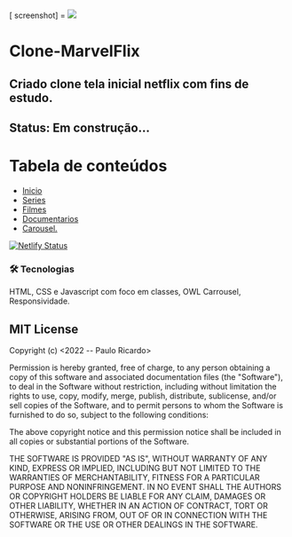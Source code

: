 


<br>

[ screenshot] = <img height=”700” src= C:\Users\rober\Documents\GitHubProjClonados\clone-MarvelFlix\imagens\liga-da-justica.png>
<br>


# Clone-MarvelFlix

<h2>Criado clone tela inicial netflix com fins de estudo.</h2>

<h2>Status: Em construção...</h2>

Tabela de conteúdos
=================
<!--ts-->
   * [Inicio](#inicio)
   * [Series](#series)
   * [Filmes](#filmes)
   * [Documentarios](#documentarios)
   * [Carousel.](carousel)
<!--te-->

[![Netlify Status](https://api.netlify.com/api/v1/badges/0a8ce824-9217-47e1-8b45-14d7e612ca32/deploy-status)](https://marvel-flix-estudo.netlify.app/)

### 🛠 Tecnologias
HTML, CSS e Javascript com foco em classes, OWL Carrousel, Responsividade.

<h2>MIT License</h2>
Copyright (c) <2022 -- Paulo Ricardo>

Permission is hereby granted, free of charge, to any person obtaining a copy
of this software and associated documentation files (the "Software"), to deal
in the Software without restriction, including without limitation the rights
to use, copy, modify, merge, publish, distribute, sublicense, and/or sell
copies of the Software, and to permit persons to whom the Software is
furnished to do so, subject to the following conditions:

The above copyright notice and this permission notice shall be included in all
copies or substantial portions of the Software.

THE SOFTWARE IS PROVIDED "AS IS", WITHOUT WARRANTY OF ANY KIND, EXPRESS OR
IMPLIED, INCLUDING BUT NOT LIMITED TO THE WARRANTIES OF MERCHANTABILITY,
FITNESS FOR A PARTICULAR PURPOSE AND NONINFRINGEMENT. IN NO EVENT SHALL THE
AUTHORS OR COPYRIGHT HOLDERS BE LIABLE FOR ANY CLAIM, DAMAGES OR OTHER
LIABILITY, WHETHER IN AN ACTION OF CONTRACT, TORT OR OTHERWISE, ARISING FROM,
OUT OF OR IN CONNECTION WITH THE SOFTWARE OR THE USE OR OTHER DEALINGS IN THE
SOFTWARE.
